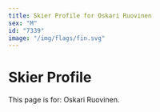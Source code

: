 ```yaml
---
title: Skier Profile for Oskari Ruovinen
sex: "M"
id: "7339"
image: "/img/flags/fin.svg" 
---
```


# Skier Profile

This page is for: Oskari Ruovinen.
    